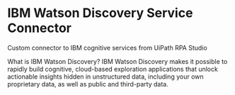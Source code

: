 # IBM Watson Discovery Service Connector
Custom connector to IBM cognitive services from UiPath RPA Studio

What is IBM Watson Discovery? 
IBM Watson Discovery makes it possible to rapidly build cognitive, cloud-based exploration applications that unlock actionable 
insights hidden in unstructured data, including your own proprietary data, as well as public and third-party data.
